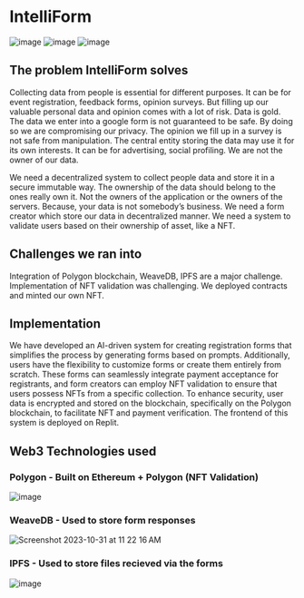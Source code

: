 # IntelliForm

![image](https://github.com/aqeelshamz/intelliform/assets/69390743/50b03d84-48a2-457e-8396-52522d0c897a)
![image](https://github.com/aqeelshamz/intelliform/assets/69390743/1be62072-c0cd-424e-8a7a-8001d116e59d)
![image](https://github.com/aqeelshamz/intelliform/assets/69390743/352295e1-463c-4ab7-b6c4-eee7aacde47d)

## The problem IntelliForm solves

Collecting data from people is essential for different purposes. It can be for event registration, feedback forms, opinion surveys. But filling up our valuable personal data and opinion comes with a lot of risk. Data is gold. The data we enter into a google form is not guaranteed to be safe. By doing so we are compromising our privacy. The opinion we fill up in a survey is not safe from manipulation. The central entity storing the data may use it for its own interests. It can be for advertising, social profiling. We are not the owner of our data.

We need a decentralized system to collect people data and store it in a secure immutable way. The ownership of the data should belong to the ones really own it. Not the owners of the application or the owners of the servers. Because, your data is not somebody’s business. We need a form creator which store our data in decentralized manner. We need a system to validate users based on their ownership of asset, like a NFT.

## Challenges we ran into

Integration of Polygon blockchain, WeaveDB, IPFS are a major challenge.
Implementation of NFT validation was challenging. We deployed contracts and minted our own NFT.


## Implementation

We have developed an AI-driven system for creating registration forms that simplifies the process by generating forms based on prompts. Additionally, users have the flexibility to customize forms or create them entirely from scratch. These forms can seamlessly integrate payment acceptance for registrants, and form creators can employ NFT validation to ensure that users possess NFTs from a specific collection. To enhance security, user data is encrypted and stored on the blockchain, specifically on the Polygon blockchain, to facilitate NFT and payment verification. The frontend of this system is deployed on Replit.

## Web3 Technologies used

### Polygon - Built on Ethereum + Polygon (NFT Validation)
![image](https://github.com/aqeelshamz/intelliform/assets/69390743/06f43a42-2506-4f95-b8c8-89656039a1f7)

### WeaveDB - Used to store form responses
![Screenshot 2023-10-31 at 11 22 16 AM](https://github.com/aqeelshamz/intelliform/assets/69390743/84d4f8ce-1c7b-4f52-bd1d-1ddf882010b5)

### IPFS - Used to store files recieved via the forms
![image](https://github.com/aqeelshamz/intelliform/assets/69390743/be525bdf-fdf8-486e-be11-67d4994c040b)



